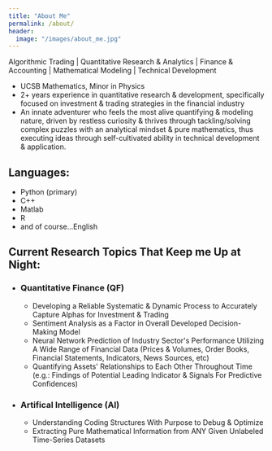 ```yaml
---
title: "About Me"
permalink: /about/
header:
  image: "/images/about_me.jpg"
---
```

Algorithmic Trading | Quantitative Research & Analytics | Finance & Accounting | Mathematical Modeling | Technical Development

- UCSB Mathematics, Minor in Physics
- 2+ years experience in quantitative research & development, specifically focused on investment & trading strategies in the financial industry 
- An innate adventurer who feels the most alive quantifying & modeling nature, driven by restless curiosity & thrives through tackling/solving complex puzzles with an analytical mindset & pure mathematics, thus executing ideas through self-cultivated ability in technical development & application.


## Languages:
- Python (primary)
- C++ 
- Matlab
- R
- and of course...English

## Current Research Topics That Keep me Up at Night:
- ### Quantitative Finance (QF)
  - Developing a Reliable Systematic & Dynamic Process to Accurately Capture Alphas for Investment & Trading
  - Sentiment Analysis as a Factor in Overall Developed Decision-Making Model
  - Neural Network Prediction of Industry Sector's Performance Utilizing A Wide Range of Financial Data (Prices & Volumes, Order Books, Financial Statements, Indicators, News Sources, etc)
  - Quantifying Assets' Relationships to Each Other Throughout Time (e.g.: Findings of Potential Leading Indicator & Signals For Predictive Confidences)

- ### Artifical Intelligence (AI)
  - Understanding Coding Structures With Purpose to Debug & Optimize
  - Extracting Pure Mathematical Information from ANY Given Unlabeled Time-Series Datasets

